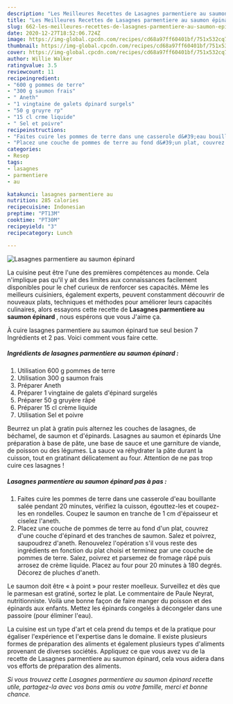 ```yaml
---
description: "Les Meilleures Recettes de Lasagnes parmentiere au saumon épinard"
title: "Les Meilleures Recettes de Lasagnes parmentiere au saumon épinard"
slug: 662-les-meilleures-recettes-de-lasagnes-parmentiere-au-saumon-epinard
date: 2020-12-27T18:52:06.724Z
image: https://img-global.cpcdn.com/recipes/cd68a97ff60401bf/751x532cq70/lasagnes-parmentiere-au-saumon-epinard-photo-principale-de-la-recette.jpg
thumbnail: https://img-global.cpcdn.com/recipes/cd68a97ff60401bf/751x532cq70/lasagnes-parmentiere-au-saumon-epinard-photo-principale-de-la-recette.jpg
cover: https://img-global.cpcdn.com/recipes/cd68a97ff60401bf/751x532cq70/lasagnes-parmentiere-au-saumon-epinard-photo-principale-de-la-recette.jpg
author: Willie Walker
ratingvalue: 3.5
reviewcount: 11
recipeingredient:
- "600 g pommes de terre"
- "300 g saumon frais"
- " Aneth"
- "1 vingtaine de galets dpinard surgels"
- "50 g gruyre rp"
- "15 cl crme liquide"
- " Sel et poivre"
recipeinstructions:
- "Faites cuire les pommes de terre dans une casserole d&#39;eau bouillante salée pendant 20 minutes, vérifiez la cuisson, égouttez-les et coupez-les en rondelles. Coupez le saumon en tranche de 1 cm d&#39;épaisseur et ciselez l&#39;aneth."
- "Placez une couche de pommes de terre au fond d&#39;un plat, couvrez d&#39;une couche d&#39;épinard et des tranches de saumon. Salez et poivrez, saupoudrez d&#39;aneth. Renouvelez l&#39;opération s&#39;il vous reste des ingrédients en fonction du plat choisi et terminez par une couche de pommes de terre. Salez, poivrez et parsemez de fromage râpé puis arrosez de crème liquide. Placez au four pour 20 minutes à 180 degrés. Décorez de pluches d&#39;aneth."
categories:
- Resep
tags:
- lasagnes
- parmentiere
- au

katakunci: lasagnes parmentiere au 
nutrition: 285 calories
recipecuisine: Indonesian
preptime: "PT13M"
cooktime: "PT30M"
recipeyield: "3"
recipecategory: Lunch

---
```



![Lasagnes parmentiere au saumon épinard](https://img-global.cpcdn.com/recipes/cd68a97ff60401bf/751x532cq70/lasagnes-parmentiere-au-saumon-epinard-photo-principale-de-la-recette.jpg)

La cuisine peut être l'une des premières compétences au monde. Cela n'implique pas qu'il y ait des limites aux connaissances facilement disponibles pour le chef curieux de renforcer ses capacités. Même les meilleurs cuisiniers, également experts, peuvent constamment découvrir de nouveaux plats, techniques et méthodes pour améliorer leurs capacités culinaires, alors essayons cette recette de <strong> Lasagnes parmentiere au saumon épinard </strong>, nous espérons que vous J'aime ça.

<!--inarticleads1-->

À cuire lasagnes parmentiere au saumon épinard tue seul besion 7 Ingrédients et 2 pas. Voici comment vous faire cette.

##### Ingrédients de lasagnes parmentiere au saumon épinard :

1. Utilisation 600 g pommes de terre
1. Utilisation 300 g saumon frais
1. Préparer  Aneth
1. Préparer 1 vingtaine de galets d&#39;épinard surgelés
1. Préparer 50 g gruyère râpé
1. Préparer 15 cl crème liquide
1. Utilisation  Sel et poivre


Beurrez un plat à gratin puis alternez les couches de lasagnes, de béchamel, de saumon et d&#39;épinards. Lasagnes au saumon et épinards Une préparation à base de pâte, une base de sauce et une garniture de viande, de poisson ou des légumes. La sauce va réhydrater la pâte durant la cuisson, tout en gratinant délicatement au four. Attention de ne pas trop cuire ces lasagnes ! 

<!--inarticleads2-->

##### Lasagnes parmentiere au saumon épinard pas à pas :

1. Faites cuire les pommes de terre dans une casserole d&#39;eau bouillante salée pendant 20 minutes, vérifiez la cuisson, égouttez-les et coupez-les en rondelles. Coupez le saumon en tranche de 1 cm d&#39;épaisseur et ciselez l&#39;aneth.
1. Placez une couche de pommes de terre au fond d&#39;un plat, couvrez d&#39;une couche d&#39;épinard et des tranches de saumon. Salez et poivrez, saupoudrez d&#39;aneth. Renouvelez l&#39;opération s&#39;il vous reste des ingrédients en fonction du plat choisi et terminez par une couche de pommes de terre. Salez, poivrez et parsemez de fromage râpé puis arrosez de crème liquide. Placez au four pour 20 minutes à 180 degrés. Décorez de pluches d&#39;aneth.


Le saumon doit être « à point » pour rester moelleux. Surveillez et dès que le parmesan est gratiné, sortez le plat. Le commentaire de Paule Neyrat, nutritionniste. Voilà une bonne façon de faire manger du poisson et des épinards aux enfants. Mettez les épinards congelés à décongeler dans une passoire (pour éliminer l&#39;eau). 

<!--inarticleads1-->

<p>
La cuisine est un type d'art et cela prend du temps et de la pratique pour égaliser l'expérience et l'expertise dans le domaine. Il existe plusieurs formes de préparation des aliments et également plusieurs types d'aliments provenant de diverses sociétés. Appliquez ce que vous avez vu de la recette de Lasagnes parmentiere au saumon épinard, cela vous aidera dans vos efforts de préparation des aliments.
</p>

<p>
<i>Si vous trouvez cette Lasagnes parmentiere au saumon épinard recette utile, partagez-la avec vos bons amis ou votre famille, merci et bonne chance.</i>
</p>
